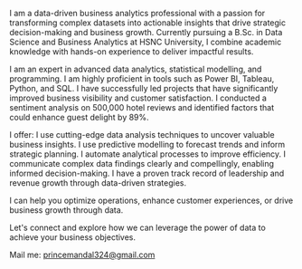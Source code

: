 I am a data-driven business analytics professional with a passion for transforming complex datasets into actionable insights that drive strategic decision-making and business growth. 
Currently pursuing a B.Sc. in Data Science and Business Analytics at HSNC University, I combine academic knowledge with hands-on experience to deliver impactful results.

I am an expert in advanced data analytics, statistical modelling, and programming. I am highly proficient in tools such as Power BI, Tableau, Python, and SQL. I have successfully led projects that have significantly improved business visibility and customer satisfaction. I conducted a sentiment analysis on 500,000 hotel reviews and identified factors that could enhance guest delight by 89%.

I offer:
I use cutting-edge data analysis techniques to uncover valuable business insights.
I use predictive modelling to forecast trends and inform strategic planning.
I automate analytical processes to improve efficiency.
I communicate complex data findings clearly and compellingly, enabling informed decision-making.
I have a proven track record of leadership and revenue growth through data-driven strategies.

I can help you optimize operations, enhance customer experiences, or drive business growth through data. 

Let's connect and explore how we can leverage the power of data to achieve your business objectives.

Mail me: princemandal324@gmail.com

